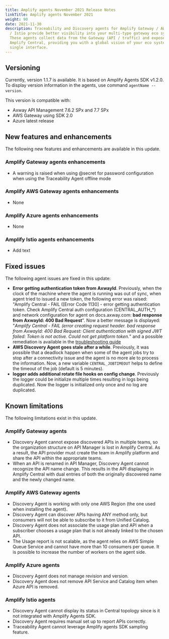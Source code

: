 ```yaml
---
title: Amplify agents November 2021 Release Notes
linkTitle: Amplify agents November 2021
weight: 90
date: 2021-11-30
description: Traceability and Discovery agents for Amplify Gateway / AWS / Azure
  / Istio provide better visibility into your multi-type gateway eco system.
  These agents collect data from the Gateway (API / traffic) and expose it in
  Amplify Central, providing you with a global vision of your eco system from a
  single interface.
---
```


## Versioning

Currently, version 1.1.7 is available. It is based on Amplify Agents SDK v1.2.0.
To display version information in the agents, use command `agentName --version`.

This version is compatible with:

* Axway API Management 7.6.2 SPx and 7.7 SPx
* AWS Gateway using SDK 2.0
* Azure latest release

## New features and enhancements

The following new features and enhancements are available in this update.

### Amplify Gateway agents enhancements

* A warning is raised when using @secret for password configuration when using the Traceability Agent offline mode

### Amplify AWS Gateway agents enhancements

* None

### Amplify Azure agents enhancements

* None

### Amplify Istio agents enhancements

* Add text

## Fixed issues

The following agent issues are fixed in this update:

* **Error getting authentication token from AxwayId**. Previously, when the clock of the machine where the agent is running was out of sync, when agent tried to issued a new token, the following error was raised: "Amplify Central - FAIL ([Error Code 1130] - error getting authentication token. Check Amplify Central auth configuration (CENTRAL_AUTH_*) and network configuration for agent on docs.axway.com: **bad response from AxwayId: 400 Bad Request**". Now a better message is displayed: "_Amplify Central - FAIL (error creating request header. bad response from AxwayId: 400 Bad Request: Client authentication with signed JWT failed: Token is not active. Could not get platform token._" and a possible remediation is available in the [troubleshooting guide](/docs/connect_manage_environ/connect_api_manager/tips-troubleshooting-and-limitations)
* **AWS Discovery Agent goes stale after a while**. Previously, it was possible that a deadlock happen when some of the agent jobs try to stop after a connectivity issue and the agent is no more ale to process the information. Now, a new variable `CENTRAL_JOBTIMEOUT` helps to define the timeout of the job (default is 5 minutes).
* **logger adds additional rotate file hooks on config change**. Previously the logger could be initialize multiple times resulting in logs being duplicated. Now the logger is initialized only once and no log are duplicated.

## Known limitations

The following limitations exist in this update.

### Amplify Gateway agents

* Discovery Agent cannot expose discovered APIs in multiple teams, so the organization structure on API Manager is lost in Amplify Central. As a result, the API provider must create the team in Amplify platform and share the API within the appropriate teams.
* When an API is renamed in API Manager, Discovery Agent cannot recognize the API name change. This results in the API displaying in Amplify Central with dual entries of both the originally discovered name and the newly changed name.

### Amplify AWS Gateway agents

* Discovery Agent is working with only one AWS Region (the one used when installing the agent).
* Discovery Agent can discover APIs having ANY method only, but consumers will not be able to subscribe to it from Unified Catalog.
* Discovery Agent does not associate the usage plan and API when a subscriber chooses a usage plan that is not already linked to the chosen API.
* The Usage report is not scalable, as the agent relies on AWS Simple Queue Service and cannot have more than 10 consumers per queue. It is possible to increase the number of workers on the agent side.

### Amplify Azure agents

* Discovery Agent does not manage revision and version.
* Discovery Agent does not remove API Service and Catalog item when Azure API is removed.

### Amplify Istio agents

* Discovery Agent cannot display its status in Central topology since is it not integrated with Amplify Agents SDK.
* Discovery Agent requires manual set up to report APIs correctly.
* Traceability Agent cannot leverage Amplify agents SDK sampling feature.
